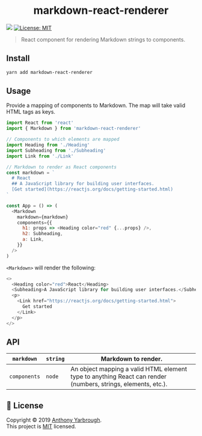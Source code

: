 <h1 align="center">markdown-react-renderer</h1>
<p>
  <img src="https://img.shields.io/badge/version-1.0.0-blue.svg?cacheSeconds=2592000" />
  <a href="https://github.com/asyarb/markdown-react-renderer/blob/master/LICENSE">
    <img alt="License: MIT" src="https://img.shields.io/badge/License-MIT-yellow.svg" target="_blank" />
  </a>
</p>

> React component for rendering Markdown strings to components.

## Install

```sh
yarn add markdown-react-renderer
```

## Usage

Provide a mapping of components to Markdown. The map will take valid HTML tags
as keys.

```js
import React from 'react'
import { Markdown } from 'markdown-react-renderer'

// Components to which elements are mapped
import Heading from './Heading'
import Subheading from './Subheading'
import Link from './Link'

// Markdown to render as React components
const markdown = `
  # React
  ## A JavaScript library for building user interfaces.
  [Get started](https://reactjs.org/docs/getting-started.html)
`

const App = () => (
  <Markdown
    markdown={markdown}
    components={{
      h1: props => <Heading color="red" {...props} />,
      h2: Subheading,
      a: Link,
    }}
  />
)
```

`<Markdown>` will render the following:

```js
<>
  <Heading color="red">React</Heading>
  <Subheading>A JavaScript library for building user interfaces.</Subheading>
  <p>
    <Link href="https://reactjs.org/docs/getting-started.html">
      Get started
    </Link>
  </p>
</>
```

## API

|  `markdown`  | `string` | Markdown to render.                                                                                          |
| :----------: | -------- | ------------------------------------------------------------------------------------------------------------ |
| `components` | `node`   | An object mapping a valid HTML element type to anything React can render (numbers, strings, elements, etc.). |

## 📝 License

Copyright © 2019 [Anthony Yarbrough](https://github.com/asyarb).<br /> This
project is
[MIT](https://github.com/asyarb/markdown-react-renderer/blob/master/LICENSE)
licensed.
